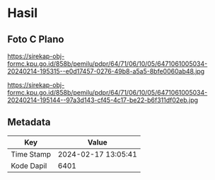 # Hasil

## Foto C Plano

https://sirekap-obj-formc.kpu.go.id/858b/pemilu/pdpr/64/71/06/10/05/6471061005034-20240214-195315--e0d17457-0276-49b8-a5a5-8bfe0060ab48.jpg

https://sirekap-obj-formc.kpu.go.id/858b/pemilu/pdpr/64/71/06/10/05/6471061005034-20240214-195144--97a3d143-cf45-4c17-be22-b6f311df02eb.jpg


## Metadata

| Key        | Value               |
| ---------- | ------------------- |
| Time Stamp | 2024-02-17 13:05:41 |
| Kode Dapil | 6401                |



